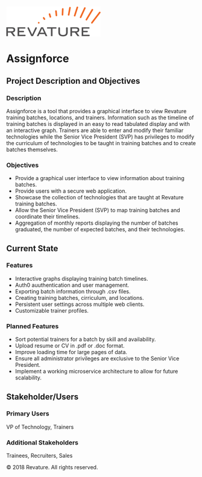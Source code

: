 ![Revature](https://github.com/sarahckohl/assignforce-client/raw/staging/src/assets/revature_logo_250.png)
# Assignforce

## Project Description and Objectives

### Description

Assignforce is a tool that provides a graphical interface to view Revature training batches, locations, and trainers. Information such as the timeline of training batches is displayed in an easy to read tabulated display and with an interactive graph. Trainers are able to enter and modify their familiar technologies while the Senior Vice President (SVP) has privileges to modify the curriculum of technologies to be taught in training batches and to create batches themselves.



### Objectives

* Provide a graphical user interface to view information about training batches.
* Provide users with a secure web application.
* Showcase the collection of technologies that are taught at Revature training batches.
* Allow the Senior Vice President (SVP) to map training batches and coordinate their timelines.
* Aggregation of monthly reports displaying the number of batches graduated, the number of expected batches, and their technologies.

## Current State

### Features
* Interactive graphs displaying training batch timelines.
* Auth0 auuthentication and user management.
* Exporting batch information through .csv files.
* Creating training batches, cirriculum, and locations.
* Persistent user settings across multiple web clients.
* Customizable trainer profiles.

### Planned Features
* Sort potential trainers for a batch by skill and availability.
* Upload resume or CV in .pdf or .doc format.
* Improve loading time for large pages of data.
* Ensure all administrator privileges are exclusive to the Senior Vice President.
* Implement a working microservice architecture to allow for future scalability.

## Stakeholder/Users



### Primary Users
VP of Technology, Trainers

### Additional Stakeholders
Trainees, Recruiters, Sales

© 2018 Revature. All rights reserved.
